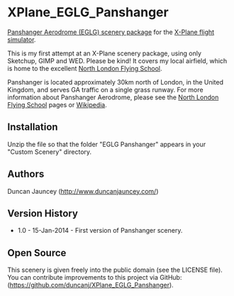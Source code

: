 XPlane_EGLG_Panshanger
======================

[Panshanger Aerodrome (EGLG) scenery package](http://www.duncanjauncey.com/25-panshanger/index.html) for the [X-Plane flight simulator](http://www.x-plane.com).

This is my first attempt at an X-Plane scenery package, using only Sketchup, GIMP and WED.  Please be kind!  It covers my local airfield, which is home to the excellent [North London Flying School](http://www.northlondonflyingschool.com/).

Panshanger is located approximately 30km north of London, in the United Kingdom, and serves GA traffic on a single grass runway.  For more information about Panshanger Aerodrome, please see the [North London Flying School](http://www.northlondonflyingschool.com/) pages or [Wikipedia](http://en.wikipedia.org/wiki/Panshanger_Aerodrome).


Installation
------------
Unzip the file so that the folder "EGLG Panshanger" appears in your "Custom Scenery" directory.


Authors
-------
Duncan Jauncey (http://www.duncanjauncey.com/)


Version History
---------------
* 1.0 - 15-Jan-2014 - First version of Panshanger scenery.


Open Source
-----------
This scenery is given freely into the public domain (see the LICENSE file).
You can contribute improvements to this project via GitHub: (https://github.com/duncanj/XPlane_EGLG_Panshanger).